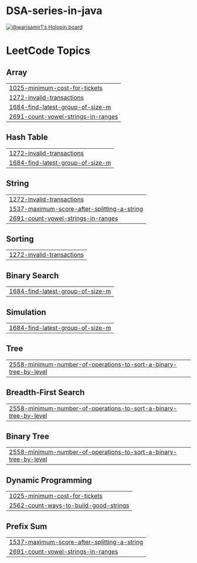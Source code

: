 # DSA-series-in-java
[![@warisamir1's Holopin board](https://holopin.me/warisamir)](https://holopin.io/@warisamir)

<!---LeetCode Topics Start-->
# LeetCode Topics
## Array
|  |
| ------- |
| [1025-minimum-cost-for-tickets](https://github.com/warisamir/DSA-series-in-java/tree/master/1025-minimum-cost-for-tickets) |
| [1272-invalid-transactions](https://github.com/warisamir/DSA-series-in-java/tree/master/1272-invalid-transactions) |
| [1684-find-latest-group-of-size-m](https://github.com/warisamir/DSA-series-in-java/tree/master/1684-find-latest-group-of-size-m) |
| [2691-count-vowel-strings-in-ranges](https://github.com/warisamir/DSA-series-in-java/tree/master/2691-count-vowel-strings-in-ranges) |
## Hash Table
|  |
| ------- |
| [1272-invalid-transactions](https://github.com/warisamir/DSA-series-in-java/tree/master/1272-invalid-transactions) |
| [1684-find-latest-group-of-size-m](https://github.com/warisamir/DSA-series-in-java/tree/master/1684-find-latest-group-of-size-m) |
## String
|  |
| ------- |
| [1272-invalid-transactions](https://github.com/warisamir/DSA-series-in-java/tree/master/1272-invalid-transactions) |
| [1537-maximum-score-after-splitting-a-string](https://github.com/warisamir/DSA-series-in-java/tree/master/1537-maximum-score-after-splitting-a-string) |
| [2691-count-vowel-strings-in-ranges](https://github.com/warisamir/DSA-series-in-java/tree/master/2691-count-vowel-strings-in-ranges) |
## Sorting
|  |
| ------- |
| [1272-invalid-transactions](https://github.com/warisamir/DSA-series-in-java/tree/master/1272-invalid-transactions) |
## Binary Search
|  |
| ------- |
| [1684-find-latest-group-of-size-m](https://github.com/warisamir/DSA-series-in-java/tree/master/1684-find-latest-group-of-size-m) |
## Simulation
|  |
| ------- |
| [1684-find-latest-group-of-size-m](https://github.com/warisamir/DSA-series-in-java/tree/master/1684-find-latest-group-of-size-m) |
## Tree
|  |
| ------- |
| [2558-minimum-number-of-operations-to-sort-a-binary-tree-by-level](https://github.com/warisamir/DSA-series-in-java/tree/master/2558-minimum-number-of-operations-to-sort-a-binary-tree-by-level) |
## Breadth-First Search
|  |
| ------- |
| [2558-minimum-number-of-operations-to-sort-a-binary-tree-by-level](https://github.com/warisamir/DSA-series-in-java/tree/master/2558-minimum-number-of-operations-to-sort-a-binary-tree-by-level) |
## Binary Tree
|  |
| ------- |
| [2558-minimum-number-of-operations-to-sort-a-binary-tree-by-level](https://github.com/warisamir/DSA-series-in-java/tree/master/2558-minimum-number-of-operations-to-sort-a-binary-tree-by-level) |
## Dynamic Programming
|  |
| ------- |
| [1025-minimum-cost-for-tickets](https://github.com/warisamir/DSA-series-in-java/tree/master/1025-minimum-cost-for-tickets) |
| [2562-count-ways-to-build-good-strings](https://github.com/warisamir/DSA-series-in-java/tree/master/2562-count-ways-to-build-good-strings) |
## Prefix Sum
|  |
| ------- |
| [1537-maximum-score-after-splitting-a-string](https://github.com/warisamir/DSA-series-in-java/tree/master/1537-maximum-score-after-splitting-a-string) |
| [2691-count-vowel-strings-in-ranges](https://github.com/warisamir/DSA-series-in-java/tree/master/2691-count-vowel-strings-in-ranges) |
<!---LeetCode Topics End-->